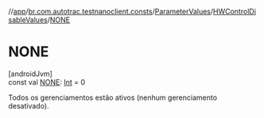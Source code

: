 //[app](../../../../index.md)/[br.com.autotrac.testnanoclient.consts](../../index.md)/[ParameterValues](../index.md)/[HWControlDisableValues](index.md)/[NONE](-n-o-n-e.md)

# NONE

[androidJvm]\
const val [NONE](-n-o-n-e.md): [Int](https://kotlinlang.org/api/latest/jvm/stdlib/kotlin/-int/index.html) = 0

Todos os gerenciamentos estão ativos (nenhum gerenciamento desativado).
